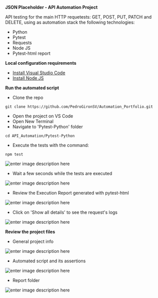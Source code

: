 **JSON Placeholder - API Automation Project**

API testing for the main HTTP requetests: GET, POST, PUT, PATCH and DELETE, using as automation stack the following technologies:

 - Python
 - Pytest
 - Requests
 - Node JS
 - Pytest-html report

**Local configuration requirements**

 - [Install Visual Studio Code](https://code.visualstudio.com/download)
 - [Install Node JS](https://nodejs.org/en)
	
**Run the automated script**

 - Clone the repo
 
 ```
git clone https://github.com/PedroGironSV/Automation_Portfolio.git
```

 - Open the project on VS Code
 - Open New Terminal
 - Navigate to 'Pytest-Python' folder
 ```
cd API_Automation/Pytest-Python
```
- Execute the tests with the command:
 ```
npm test
```

![enter image description here](https://blogger.googleusercontent.com/img/b/R29vZ2xl/AVvXsEhJYu4zwoDFLqFhZHwPkyqSc0sG0Yg4ujqg5dq0UJeQuOhJpdhvlmIoBsTPRf5YhAckqg2EOhkpteTjaqnLOriYVSVRZE5f_8WdcC88wotmWHp0_OC5iFjcGsGbnBXhCJMVLOw90I-2l5s3-VAUJVAZSN3XfIq9P3bcHzG4Pza5qm3uDZYLlVU_Rk8YZWaj/w640-h376/4.%20run_test.PNG)

 - Wait a few seconds while the tests are executed

![enter image description here](https://blogger.googleusercontent.com/img/b/R29vZ2xl/AVvXsEhDl-MMfIoQCZwBEpM6gM9ZWgL393BkaYhZZUtvNWvheNQ2XahcJPUW3pEhVJIp_Y7KSqowCKbJQo9HkPDReAl58PqLBVH0cSKmEzG9ypR_FY7ChimJEKuEPQ7CxJWpOlv_SYAZOZcntLX_Xb2a1NY5eH6pcGMBG1arEB5HnZmfiFBAGeQewmRoO_QRm9mK/w640-h256/5.%20console_results.PNG)

 - Review the Execution Report generated with pytest-html

![enter image description here](https://blogger.googleusercontent.com/img/b/R29vZ2xl/AVvXsEjDgBz9UCa87mczwTZtvR1rhR0qiKLqlagHTnJSN5vxvG13lAol9IJU4wTQm1VXSmDoVT-q3ivjCX7c2bdnSg1O3iwfnFJl8ifgcQ5T1ksNsn_o65vgAF9_4xJJDAoWGnp4fmCUJUSR0m6wSVUh4IhksXyldY3pVzSYFU3GyE8mre0z2aE8MYKx4eL8LcZJ/w640-h228/5.1%20report.PNG)

- Click on 'Show all details' to see the request's logs
  
![enter image description here](https://blogger.googleusercontent.com/img/b/R29vZ2xl/AVvXsEjPtlvkx-VMkqvMYbsFgVRSK0dFQXJPb_U55EMaEIokkuGPwxYOiRCsdVNlAgYB0BBycEo7OZLL_oPIPyqlj4-ItrbLjojpzHrppRGjHy0Q6K7oe0CO5U0fKAq94mfCCd23Qo4ZTGHX9NoWVVRGOhJnlfJoY_JnZRt4eTksO4HXCUgncOPnwVeXmH5Woy5Z/w640-h270/5.2%20collapsed.PNG)

**Review the project files**

- General project info
  
![enter image description here](https://blogger.googleusercontent.com/img/b/R29vZ2xl/AVvXsEjQs4YDpx7yhQ7A92VLJ8yxeB3DabHbz3kcA0nqeTjyLRKcGSoK9bHkKqkXhHrj1kNaygjtspDZpgGaheUeT8g5wMXI3tYhbJcEClpqTYHCedvkqBns-UbO-E8O5t2WOKahn5dIOCIDupOBHa8O1dochGwQ6L7yJWFJgHrWxq5Gurgd56Zb_VXWKXkr8ATX/w640-h248/1.%20general_info.PNG)

- Automated script and its assertions

![enter image description here](https://blogger.googleusercontent.com/img/b/R29vZ2xl/AVvXsEjcTtyZussSaDeplIH8DHEGYz6lDaWzEYUOvm2JU7a2m18oeA8g1lhxa8F4hdbkz3V50chclve7kCja9waUNBTF_yOHcBy4oNgiDF_5JjlE9PSqs7F4HlxBe6GSD4Ux5B5da7fL1b4lpPh2NK-ND_ZaIgNV23Upg7Q-a9m6XxUo0hXbXVoVsvhbHu6nvGaD/w640-h536/2.%20automated_script.PNG)

- Report folder

![enter image description here](https://blogger.googleusercontent.com/img/b/R29vZ2xl/AVvXsEgwvhnGKiWHZApfbusvBo_65rePjJR7F1G_RhwwTzS7AqEH1SfQt490VUGKcww3IMh34hxhGFltwnJ1hj8ZsmjzzYEcQ8TX-1wIqYJJoWZfDybjmfS9uHVjE9NTZfofZhjWRVwcFmqMoDLnSx1DIwkXjz7IaFPRKvA4Zu6zPbE5RlRjvnZ-UKtN3n8CiN6B/w640-h502/3.%20pytest-html.PNG)
